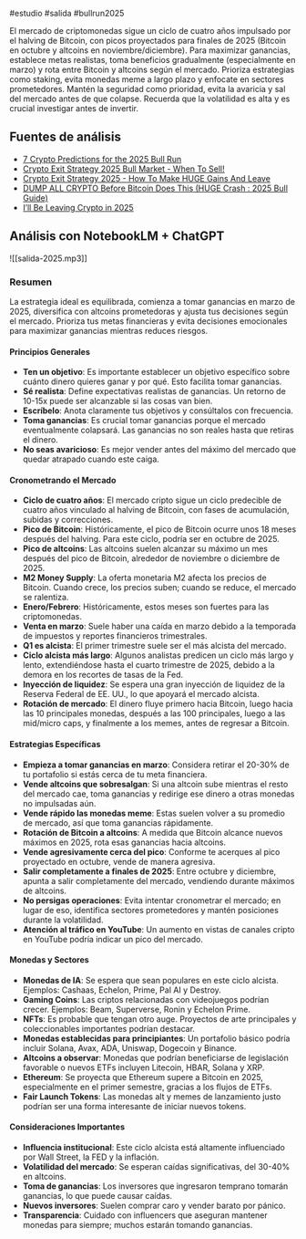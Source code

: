 #estudio #salida #bullrun2025 

El mercado de criptomonedas sigue un ciclo de cuatro años impulsado por el halving de Bitcoin, con picos proyectados para finales de 2025 (Bitcoin en octubre y altcoins en noviembre/diciembre). Para maximizar ganancias, establece metas realistas, toma beneficios gradualmente (especialmente en marzo) y rota entre Bitcoin y altcoins según el mercado. Prioriza estrategias como staking, evita monedas meme a largo plazo y enfocate en sectores prometedores. Mantén la seguridad como prioridad, evita la avaricia y sal del mercado antes de que colapse. Recuerda que la volatilidad es alta y es crucial investigar antes de invertir.
## Fuentes de análisis
- [7 Crypto Predictions for the 2025 Bull Run](https://www.youtube.com/watch?v=baAz85vlkBE&t=506s)
- [Crypto Exit Strategy 2025 Bull Market - When To Sell!](https://www.youtube.com/watch?v=2BTrEk0JU4g&t=1s)
- [Crypto Exit Strategy 2025 - How To Make HUGE Gains And Leave](https://www.youtube.com/watch?v=5hfBkvEqt9w)
- [DUMP ALL CRYPTO Before Bitcoin Does This (HUGE Crash : 2025 Bull Guide)](https://www.youtube.com/watch?v=smhbENZS8gE)
- [I’ll Be Leaving Crypto in 2025](https://youtu.be/m8wvCwnI_Qk)
## Análisis con NotebookLM + ChatGPT

![[salida-2025.mp3]]
### Resumen
La estrategia ideal es equilibrada, comienza a tomar ganancias en marzo de 2025, diversifica con altcoins prometedoras y ajusta tus decisiones según el mercado. Prioriza tus metas financieras y evita decisiones emocionales para maximizar ganancias mientras reduces riesgos.
#### Principios Generales
- **Ten un objetivo**: Es importante establecer un objetivo específico sobre cuánto dinero quieres ganar y por qué. Esto facilita tomar ganancias.
- **Sé realista**: Define expectativas realistas de ganancias. Un retorno de 10-15x puede ser alcanzable si las cosas van bien.
- **Escríbelo**: Anota claramente tus objetivos y consúltalos con frecuencia.
- **Toma ganancias**: Es crucial tomar ganancias porque el mercado eventualmente colapsará. Las ganancias no son reales hasta que retiras el dinero.
- **No seas avaricioso**: Es mejor vender antes del máximo del mercado que quedar atrapado cuando este caiga.
#### Cronometrando el Mercado
- **Ciclo de cuatro años**: El mercado cripto sigue un ciclo predecible de cuatro años vinculado al halving de Bitcoin, con fases de acumulación, subidas y correcciones.
- **Pico de Bitcoin**: Históricamente, el pico de Bitcoin ocurre unos 18 meses después del halving. Para este ciclo, podría ser en octubre de 2025.
- **Pico de altcoins**: Las altcoins suelen alcanzar su máximo un mes después del pico de Bitcoin, alrededor de noviembre o diciembre de 2025.
- **M2 Money Supply**: La oferta monetaria M2 afecta los precios de Bitcoin. Cuando crece, los precios suben; cuando se reduce, el mercado se ralentiza.
- **Enero/Febrero**: Históricamente, estos meses son fuertes para las criptomonedas.
- **Venta en marzo**: Suele haber una caída en marzo debido a la temporada de impuestos y reportes financieros trimestrales.
- **Q1 es alcista**: El primer trimestre suele ser el más alcista del mercado.
- **Ciclo alcista más largo**: Algunos analistas predicen un ciclo más largo y lento, extendiéndose hasta el cuarto trimestre de 2025, debido a la demora en los recortes de tasas de la Fed.
- **Inyección de liquidez**: Se espera una gran inyección de liquidez de la Reserva Federal de EE. UU., lo que apoyará el mercado alcista.
- **Rotación de mercado**: El dinero fluye primero hacia Bitcoin, luego hacia las 10 principales monedas, después a las 100 principales, luego a las mid/micro caps, y finalmente a los memes, antes de regresar a Bitcoin.
#### Estrategias Específicas
- **Empieza a tomar ganancias en marzo**: Considera retirar el 20-30% de tu portafolio si estás cerca de tu meta financiera.
- **Vende altcoins que sobresalgan**: Si una altcoin sube mientras el resto del mercado cae, toma ganancias y redirige ese dinero a otras monedas no impulsadas aún.
- **Vende rápido las monedas meme**: Estas suelen volver a su promedio de mercado, así que toma ganancias rápidamente.
- **Rotación de Bitcoin a altcoins**: A medida que Bitcoin alcance nuevos máximos en 2025, rota esas ganancias hacia altcoins.
- **Vende agresivamente cerca del pico**: Conforme te acerques al pico proyectado en octubre, vende de manera agresiva.
- **Salir completamente a finales de 2025**: Entre octubre y diciembre, apunta a salir completamente del mercado, vendiendo durante máximos de altcoins.
- **No persigas operaciones**: Evita intentar cronometrar el mercado; en lugar de eso, identifica sectores prometedores y mantén posiciones durante la volatilidad.
- **Atención al tráfico en YouTube**: Un aumento en vistas de canales cripto en YouTube podría indicar un pico del mercado.
#### Monedas y Sectores
- **Monedas de IA**: Se espera que sean populares en este ciclo alcista. Ejemplos: Cashaas, Echelon, Prime, Pal AI y Destroy.
- **Gaming Coins**: Las criptos relacionadas con videojuegos podrían crecer. Ejemplos: Beam, Superverse, Ronin y Echelon Prime.
- **NFTs**: Es probable que tengan otro auge. Proyectos de arte principales y coleccionables importantes podrían destacar.
- **Monedas establecidas para principiantes**: Un portafolio básico podría incluir Solana, Avax, ADA, Uniswap, Dogecoin y Binance.
- **Altcoins a observar**: Monedas que podrían beneficiarse de legislación favorable o nuevos ETFs incluyen Litecoin, HBAR, Solana y XRP.
- **Ethereum**: Se proyecta que Ethereum supere a Bitcoin en 2025, especialmente en el primer semestre, gracias a los flujos de ETFs.
- **Fair Launch Tokens**: Las monedas alt y memes de lanzamiento justo podrían ser una forma interesante de iniciar nuevos tokens.
#### Consideraciones Importantes
- **Influencia institucional**: Este ciclo alcista está altamente influenciado por Wall Street, la FED y la inflación.
- **Volatilidad del mercado**: Se esperan caídas significativas, del 30-40% en altcoins.
- **Toma de ganancias**: Los inversores que ingresaron temprano tomarán ganancias, lo que puede causar caídas.
- **Nuevos inversores**: Suelen comprar caro y vender barato por pánico.
- **Transparencia**: Cuidado con influencers que aseguran mantener monedas para siempre; muchos estarán tomando ganancias.